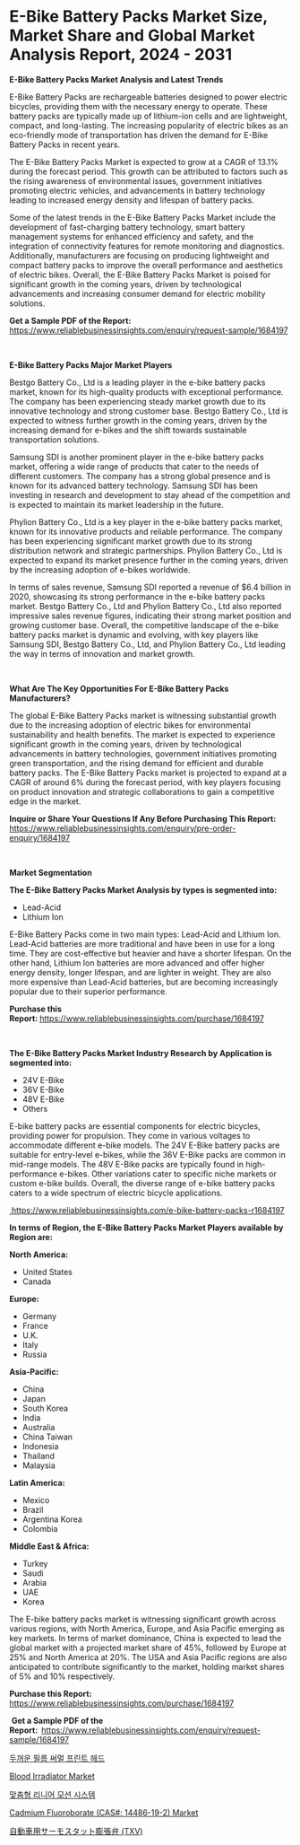 <p><h1>E-Bike Battery Packs Market Size, Market Share and Global Market Analysis Report, 2024 - 2031</h1></p><p><strong>E-Bike Battery Packs Market Analysis and Latest Trends</strong></p>
<p><p>E-Bike Battery Packs are rechargeable batteries designed to power electric bicycles, providing them with the necessary energy to operate. These battery packs are typically made up of lithium-ion cells and are lightweight, compact, and long-lasting. The increasing popularity of electric bikes as an eco-friendly mode of transportation has driven the demand for E-Bike Battery Packs in recent years.</p><p>The E-Bike Battery Packs Market is expected to grow at a CAGR of 13.1% during the forecast period. This growth can be attributed to factors such as the rising awareness of environmental issues, government initiatives promoting electric vehicles, and advancements in battery technology leading to increased energy density and lifespan of battery packs.</p><p>Some of the latest trends in the E-Bike Battery Packs Market include the development of fast-charging battery technology, smart battery management systems for enhanced efficiency and safety, and the integration of connectivity features for remote monitoring and diagnostics. Additionally, manufacturers are focusing on producing lightweight and compact battery packs to improve the overall performance and aesthetics of electric bikes. Overall, the E-Bike Battery Packs Market is poised for significant growth in the coming years, driven by technological advancements and increasing consumer demand for electric mobility solutions.</p></p>
<p><strong>Get a Sample PDF of the Report:&nbsp;</strong> <a href="https://www.reliablebusinessinsights.com/enquiry/request-sample/1684197">https://www.reliablebusinessinsights.com/enquiry/request-sample/1684197</a></p>
<p>&nbsp;</p>
<p><strong>E-Bike Battery Packs Major Market Players</strong></p>
<p><p>Bestgo Battery Co., Ltd is a leading player in the e-bike battery packs market, known for its high-quality products with exceptional performance. The company has been experiencing steady market growth due to its innovative technology and strong customer base. Bestgo Battery Co., Ltd is expected to witness further growth in the coming years, driven by the increasing demand for e-bikes and the shift towards sustainable transportation solutions.</p><p>Samsung SDI is another prominent player in the e-bike battery packs market, offering a wide range of products that cater to the needs of different customers. The company has a strong global presence and is known for its advanced battery technology. Samsung SDI has been investing in research and development to stay ahead of the competition and is expected to maintain its market leadership in the future.</p><p>Phylion Battery Co., Ltd is a key player in the e-bike battery packs market, known for its innovative products and reliable performance. The company has been experiencing significant market growth due to its strong distribution network and strategic partnerships. Phylion Battery Co., Ltd is expected to expand its market presence further in the coming years, driven by the increasing adoption of e-bikes worldwide.</p><p>In terms of sales revenue, Samsung SDI reported a revenue of $6.4 billion in 2020, showcasing its strong performance in the e-bike battery packs market. Bestgo Battery Co., Ltd and Phylion Battery Co., Ltd also reported impressive sales revenue figures, indicating their strong market position and growing customer base. Overall, the competitive landscape of the e-bike battery packs market is dynamic and evolving, with key players like Samsung SDI, Bestgo Battery Co., Ltd, and Phylion Battery Co., Ltd leading the way in terms of innovation and market growth.</p></p>
<p>&nbsp;</p>
<p><strong>What Are The Key Opportunities For E-Bike Battery Packs Manufacturers?</strong></p>
<p><p>The global E-Bike Battery Packs market is witnessing substantial growth due to the increasing adoption of electric bikes for environmental sustainability and health benefits. The market is expected to experience significant growth in the coming years, driven by technological advancements in battery technologies, government initiatives promoting green transportation, and the rising demand for efficient and durable battery packs. The E-Bike Battery Packs market is projected to expand at a CAGR of around 6% during the forecast period, with key players focusing on product innovation and strategic collaborations to gain a competitive edge in the market.</p></p>
<p><strong>Inquire or Share Your Questions If Any Before Purchasing This Report:</strong> <a href="https://www.reliablebusinessinsights.com/enquiry/pre-order-enquiry/1684197">https://www.reliablebusinessinsights.com/enquiry/pre-order-enquiry/1684197</a></p>
<p>&nbsp;</p>
<p><strong>Market Segmentation</strong></p>
<p><strong>The E-Bike Battery Packs Market Analysis by types is segmented into:</strong></p>
<p><ul><li>Lead-Acid</li><li>Lithium Ion</li></ul></p>
<p><p>E-Bike Battery Packs come in two main types: Lead-Acid and Lithium Ion. Lead-Acid batteries are more traditional and have been in use for a long time. They are cost-effective but heavier and have a shorter lifespan. On the other hand, Lithium Ion batteries are more advanced and offer higher energy density, longer lifespan, and are lighter in weight. They are also more expensive than Lead-Acid batteries, but are becoming increasingly popular due to their superior performance.</p></p>
<p><strong>Purchase this Report:&nbsp;</strong><a href="https://www.reliablebusinessinsights.com/purchase/1684197">https://www.reliablebusinessinsights.com/purchase/1684197</a></p>
<p>&nbsp;</p>
<p><strong>The E-Bike Battery Packs Market Industry Research by Application is segmented into:</strong></p>
<p><ul><li>24V E-Bike</li><li>36V E-Bike</li><li>48V E-Bike</li><li>Others</li></ul></p>
<p><p>E-bike battery packs are essential components for electric bicycles, providing power for propulsion. They come in various voltages to accommodate different e-bike models. The 24V E-Bike battery packs are suitable for entry-level e-bikes, while the 36V E-Bike packs are common in mid-range models. The 48V E-Bike packs are typically found in high-performance e-bikes. Other variations cater to specific niche markets or custom e-bike builds. Overall, the diverse range of e-bike battery packs caters to a wide spectrum of electric bicycle applications.</p></p>
<p><a href="https://www.reliablebusinessinsights.com/e-bike-battery-packs-r1684197">&nbsp;https://www.reliablebusinessinsights.com/e-bike-battery-packs-r1684197</a></p>
<p><strong>In terms of Region, the E-Bike Battery Packs Market Players available by Region are:</strong></p>
<p>
    <p> <strong> North America: </strong>
        <ul>
            <li>United States</li>
            <li>Canada</li>
        </ul>
        </p> 
    <p> <strong> Europe: </strong>
        <ul>
            <li>Germany</li>
            <li>France</li>
            <li>U.K.</li>
            <li>Italy</li>
            <li>Russia</li>
        </ul>
        </p> 
    <p> <strong> Asia-Pacific: </strong>
        <ul>
            <li>China</li>
            <li>Japan</li>
            <li>South Korea</li>
            <li>India</li>
            <li>Australia</li>
            <li>China Taiwan</li>
            <li>Indonesia</li>
            <li>Thailand</li>
            <li>Malaysia</li>
        </ul>
        </p> 
    <p> <strong> Latin America: </strong>
        <ul>
            <li>Mexico</li>
            <li>Brazil</li>
            <li>Argentina Korea</li>
            <li>Colombia</li>
        </ul>
        </p> 
    <p> <strong> Middle East & Africa: </strong>
        <ul>
            <li>Turkey</li>
            <li>Saudi</li>
            <li>Arabia</li>
            <li>UAE</li>
            <li>Korea</li>
        </ul>
    </p>
    </p>
<p><p>The E-bike battery packs market is witnessing significant growth across various regions, with North America, Europe, and Asia Pacific emerging as key markets. In terms of market dominance, China is expected to lead the global market with a projected market share of 45%, followed by Europe at 25% and North America at 20%. The USA and Asia Pacific regions are also anticipated to contribute significantly to the market, holding market shares of 5% and 10% respectively.</p></p>
<p><strong>Purchase this Report: </strong><a href="https://www.reliablebusinessinsights.com/purchase/1684197">https://www.reliablebusinessinsights.com/purchase/1684197</a></p>
<p>&nbsp;<strong>Get a Sample PDF of the Report:&nbsp;&nbsp;</strong><a href="https://www.reliablebusinessinsights.com/enquiry/request-sample/1684197">https://www.reliablebusinessinsights.com/enquiry/request-sample/1684197</a></p>
<p><strong></strong></p>
<p><p><a href="https://github.com/ZacharyScthmitt4465/Market-Research-Report-List-2/blob/main/6088003104480.md">두꺼운 필름 써멀 프린트 헤드</a></p><p><a href="https://github.com/lubmix/Market-Research-Report-List-3/blob/main/blood-irradiator-market.md">Blood Irradiator Market</a></p><p><a href="https://github.com/lkwggful07722/Market-Research-Report-List-2/blob/main/8156890104479.md">맞춤형 리니어 모션 시스템</a></p><p><a href="https://github.com/joannagoyvaerts/Market-Research-Report-List-3/blob/main/cadmium-fluoroborate-cas-14486-19-2-market.md">Cadmium Fluoroborate (CAS#: 14486-19-2) Market</a></p><p><a href="https://github.com/andym141978/Market-Research-Report-List-1/blob/main/2289893109652.md">自動車用サーモスタット膨張弁 (TXV)</a></p></p>